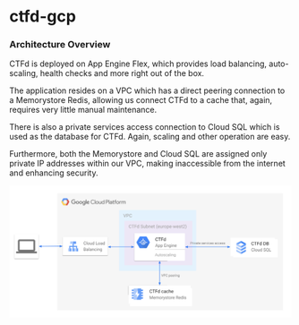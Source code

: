 # ctfd-gcp

### Architecture Overview

CTFd is deployed on App Engine Flex, which provides load balancing, auto-scaling, health checks and more right out of the box.

The application resides on a VPC which has a direct peering connection to a Memorystore Redis, allowing us connect CTFd to a cache that, again, requires very little manual maintenance.

There is also a private services access connection to Cloud SQL which is used as the database for CTFd. Again, scaling and other operation are easy.

Furthermore, both the Memorystore and Cloud SQL are assigned only private IP addresses within our VPC, making inaccessible from the internet and enhancing security.

![](docs/architecture_overview.svg)
